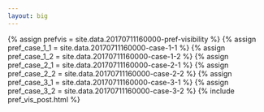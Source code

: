 ```yaml
---
layout: big
---
```

{% assign prefvis = site.data.20170711160000-pref-visibility %}
{% assign pref_case_1_1 = site.data.20170711160000-case-1-1 %}
{% assign pref_case_1_2 = site.data.20170711160000-case-1-2 %}
{% assign pref_case_2_1 = site.data.20170711160000-case-2-1 %}
{% assign pref_case_2_2 = site.data.20170711160000-case-2-2 %}
{% assign pref_case_3_1 = site.data.20170711160000-case-3-1 %}
{% assign pref_case_3_2 = site.data.20170711160000-case-3-2 %}
{% include pref_vis_post.html %}
